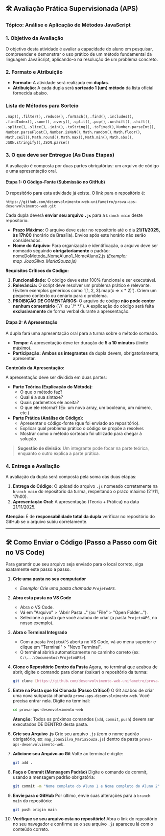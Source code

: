 ## 🛠️ Avaliação Prática Supervisionada (APS)

### Tópico: Análise e Aplicação de Métodos JavaScript

### 1. Objetivo da Avaliação

O objetivo desta atividade é avaliar a capacidade do aluno em pesquisar, compreender e demonstrar o uso prático de um método fundamental da linguagem JavaScript, aplicando-o na resolução de um problema concreto.

### 2. Formato e Atribuição

* **Formato:** A atividade será realizada em **duplas**.
* **Atribuição:** A cada dupla será **sorteado 1 (um) método** da lista oficial fornecida abaixo.

### Lista de Métodos para Sorteio


`.map()`, `.filter()`, `.reduce()`, `.forEach()`, `.find()`, `.includes()`, `.findIndex()`, `.some()`, `.every()`, `.split()`, `.pop()`, `.unshift()`, `.shift()`, `.splice()`, `.slice()`, `.join()`, `.toString()`, `.toFixed()`, `Number.parseInt()`, `Number.parseFloat()`, `Number.isNaN()`, `Math.random()`, `Math.floor()`, `Math.ceil()`, `Math.round()`, `Math.max()`, `Math.min()`, `Math.abs()`, `JSON.stringify()`, `JSON.parse()` 

### 3. O que deve ser Entregue (As Duas Etapas)

A avaliação é composta por duas partes obrigatórias: um arquivo de código e uma apresentação oral.

#### Etapa 1: O Código-Fonte (Submissão no GitHub)

O repositório para esta atividade já existe. O link para o repositório é:

`https://github.com/desenvolvimento-web-unifametro/prova-aps-desenvolvimento-web.git`

Cada dupla deverá **enviar seu arquivo `.js`** para a `branch main` deste repositório.

* **Prazo Máximo:** O arquivo deve estar no repositório até o dia **21/11/2025, às 17h00** (horário de Brasília). Envios após este horário não serão considerados.
* **Nome do Arquivo:** Para organização e identificação, o arquivo deve ser nomeado seguindo **obrigatoriamente** o padrão: nomeDoMetodo_NomeAluno1_NomeAluno2.js *(Exemplo: map_JoaoSilva_MariaSouza.js\)*

**Requisitos Críticos do Código:**

1.  **Funcionalidade:** O código deve estar 100% funcional e ser executável.
2.  **Relevância:** O script deve resolver um problema prático e relevante. (Evitem exemplos genéricos como \`[1, 2, 3].map(x => x * 2)\`). Criem um pequeno contexto ou cenário para o problema.
3.  **PROIBIÇÃO DE COMENTÁRIOS:** O arquivo de código **não pode conter nenhum comentário** (\`//\` ou \`/* */\`). A explicação do código será feita **exclusivamente** de forma verbal durante a apresentação.

#### Etapa 2: A Apresentação

A dupla fará uma apresentação oral para a turma sobre o método sorteado.

* **Tempo:** A apresentação deve ter duração de **5 a 10 minutos** (limite máximo).
* **Participação:** **Ambos os integrantes** da dupla devem, obrigatoriamente, apresentar.

**Conteúdo da Apresentação:**

A apresentação deve ser dividida em duas partes:

* **Parte Teórica (Explicação do Método):**
    * O que o método faz?
    * Qual é a sua sintaxe?
    * Quais parâmetros ele aceita?
    * O que ele retorna? (Ex: um novo array, um booleano, um número, etc.)
* **Parte Prática (Análise do Código):**
    * Apresentar o código-fonte (que foi enviado ao repositório).
    * Explicar qual problema prático o código se propõe a resolver.
    * Mostrar como o método sorteado foi utilizado para chegar à solução.

> **Sugestão de divisão:** Um integrante pode focar na parte teórica, enquanto o outro explica a parte prática.

### 4. Entrega e Avaliação

A avaliação da dupla será composta pela soma das duas etapas:

1.  **Entrega do Código:** O upload do arquivo `.js` nomeado corretamente na `branch main` do repositório da turma, respeitando o prazo máximo (21/11, 17h00).
2.  **Apresentação Oral:** A apresentação (Teoria + Prática) na data 21/11/2025.

**Atenção:** É de **responsabilidade total da dupla** verificar no repositório do GitHub se o arquivo subiu corretamente.

---
## 🛠️ Como Enviar o Código (Passo a Passo com Git no VS Code)

Para garantir que seu arquivo seja enviado para o local correto, siga exatamente este passo a passo.

1.  **Crie uma pasta no seu computador**
    * *Exemplo: Crie uma pasta chamada `ProjetoAPS`.*

2.  **Abra esta pasta no VS Code**
    * Abra o VS Code.
    * Vá em "Arquivo" > "Abrir Pasta..." (ou "File" > "Open Folder...").
    * Selecione a pasta que você acabou de criar (a pasta `ProjetoAPS`, no nosso exemplo).

3.  **Abra o Terminal Integrado**
    * Com a pasta `ProjetoAPS` aberta no VS Code, vá ao menu superior e clique em "Terminal" > "Novo Terminal".
    * O terminal abrirá automaticamente no caminho correto (ex: `C:\...\Documentos\ProjetoAPS>`).

4.  **Clone o Repositório Dentro da Pasta**
    Agora, no terminal que acabou de abrir, digite o comando para clonar (baixar) o repositório da turma:
    ```bash
    git clone [https://github.com/desenvolvimento-web-unifametro/prova-aps-desenvolvimento-web.git](https://github.com/desenvolvimento-web-unifametro/prova-aps-desenvolvimento-web.git)
    ```

5.  **Entre na Pasta que foi Clonada (Passo Crítico!)**
    O Git acabou de criar uma nova subpasta chamada `prova-aps-desenvolvimento-web`. Você precisa entrar nela.
    Digite no terminal:
    ```bash
    cd prova-aps-desenvolvimento-web
    ```
    **Atenção:** Todos os próximos comandos (`add`, `commit`, `push`) devem ser executados DE DENTRO desta pasta.

6.  **Crie seu Arquivo .js**
    Crie seu arquivo `.js` (com o nome padrão obrigatório, ex: `map_JoaoSilva_MariaSouza.js`) dentro da pasta `prova-aps-desenvolvimento-web`.

7.  **Adicione seu Arquivo ao Git**
    Volte ao terminal e digite:
    ```bash
    git add .
    ```

8.  **Faça o Commit (Mensagem Padrão)**
    Digite o comando de commit, usando a mensagem padrão obrigatória:
    ```bash
    git commit -m "Nome completo do Aluno 1 e Nome completo do Aluno 2"
    ```

9.  **Envie para o GitHub**
    Por último, envie suas alterações para a `branch main` do repositório:
    ```bash
    git push origin main
    ```

10. **Verifique se seu arquivo esta no repositório!**
    Abra o link do repositório no seu navegador e confirme se o seu arquivo `.js` apareceu lá com o conteúdo correto.
